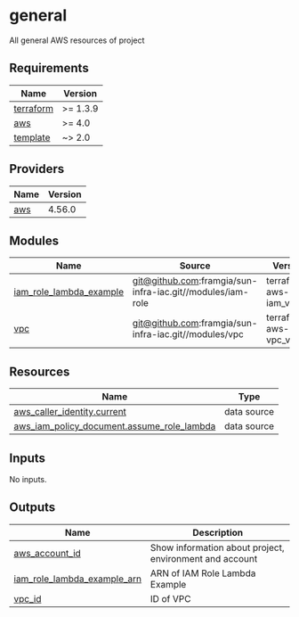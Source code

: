 # general

All general AWS resources of project

<!-- BEGIN_TF_DOCS -->
## Requirements

| Name | Version |
|------|---------|
| <a name="requirement_terraform"></a> [terraform](#requirement\_terraform) | >= 1.3.9 |
| <a name="requirement_aws"></a> [aws](#requirement\_aws) | >= 4.0 |
| <a name="requirement_template"></a> [template](#requirement\_template) | ~> 2.0 |

## Providers

| Name | Version |
|------|---------|
| <a name="provider_aws"></a> [aws](#provider\_aws) | 4.56.0 |

## Modules

| Name | Source | Version |
|------|--------|---------|
| <a name="module_iam_role_lambda_example"></a> [iam\_role\_lambda\_example](#module\_iam\_role\_lambda\_example) | git@github.com:framgia/sun-infra-iac.git//modules/iam-role | terraform-aws-iam_v0.1.2 |
| <a name="module_vpc"></a> [vpc](#module\_vpc) | git@github.com:framgia/sun-infra-iac.git//modules/vpc | terraform-aws-vpc_v0.0.1 |

## Resources

| Name | Type |
|------|------|
| [aws_caller_identity.current](https://registry.terraform.io/providers/hashicorp/aws/latest/docs/data-sources/caller_identity) | data source |
| [aws_iam_policy_document.assume_role_lambda](https://registry.terraform.io/providers/hashicorp/aws/latest/docs/data-sources/iam_policy_document) | data source |

## Inputs

No inputs.

## Outputs

| Name | Description |
|------|-------------|
| <a name="output_aws_account_id"></a> [aws\_account\_id](#output\_aws\_account\_id) | Show information about project, environment and account |
| <a name="output_iam_role_lambda_example_arn"></a> [iam\_role\_lambda\_example\_arn](#output\_iam\_role\_lambda\_example\_arn) | ARN of IAM Role Lambda Example |
| <a name="output_vpc_id"></a> [vpc\_id](#output\_vpc\_id) | ID of VPC |
<!-- END_TF_DOCS -->
